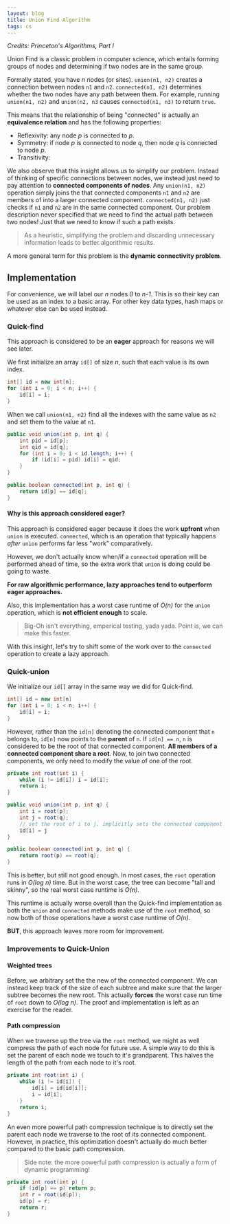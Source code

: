 ```yaml
---
layout: blog
title: Union Find Algorithm
tags: cs
---
```

*Credits: Princeton's Algorithms, Part I*

Union Find is a classic problem in computer science, which entails forming groups of nodes and determining if two nodes are in the same group.

Formally stated, you have *n* nodes (or sites). `union(n1, n2)` creates a connection between nodes `n1` and `n2`.  `connected(n1, n2)` determines whether the two nodes have any path between them. For example, running `union(n1, n2)` and `union(n2, n3` causes `connected(n1, n3)` to return `true`. 

This means that the relationship of being "connected" is actually an **equivalence relation** and has the following properties:

- Reflexivity: any node *p* is connected to *p*.
- Symmetry: if node *p* is connected to node *q*, then node *q* is connected to node *p*.
- Transitivity: 

We also observe that this insight allows us to simplify our problem. Instead of thinking of specific connections between nodes, we instead just need to pay attention to **connected components of nodes**. 
Any `union(n1, n2)` operation simply joins the that connected components `n1` and `n2` are members of into a larger connected component. `connected(n1, n2)` just checks if `n1` and `n2` are in the same connected component. Our problem description never specified that we need to find the actual path between two nodes! Just that we need to know if such a path exists. 

> As a heuristic, simplifying the problem and discarding unnecessary information leads to better algorithmic results.

A more general term for this problem is the **dynamic connectivity problem**.

## Implementation

For convenience, we will label our *n* nodes *0* to *n-1*. This is so their key can be used as an index to a basic array. For other key data types, hash maps or whatever else can be used instead.

### Quick-find

This approach is considered to be an **eager** approach for reasons we will see later.

We first initialize an array `id[]` of size *n*, such that each value is its own index.

```java
int[] id = new int[n];
for (int i = 0; i < n; i++) {
    id[i] = i;
}
```

When we call `union(n1, n2)` find all the indexes with the same value as `n2` and set them to the value at `n1`. 

```java
public void union(int p, int q) {
    int pid = id[p];
    int qid = id[q];
    for (int i = 0; i < id.length; i++) {
        if (id[i] = pid) id[i] = qid;
    }
}

public boolean connected(int p, int q) {
    return id[p] == id[q];
}
```

#### Why is this approach considered eager? 

This approach is considered eager because it does the work **upfront** when `union` is executed. `connected`, which is an operation that typically happens *after* `union` performs far less "work" comparatively. 

However, we don't actually know when/if a `connected` operation will be performed ahead of time, so the extra work that `union` is doing could be going to waste. 

**For raw algorithmic performance, lazy approaches tend to outperform eager approaches.**

Also, this implementation has a worst case runtime of *O(n)* for the `union` operation, which is **not efficient enough** to scale. 

> Big-Oh isn't everything, emperical testing, yada yada. Point is, we can make this faster.

With this insight, let's try to shift some of the work over to the `connected` operation to create a lazy approach. 

### Quick-union

We initialize our `id[]` array in the same way we did for Quick-find. 

```java
int[] id = new int[n]
for (int i = 0; i < n; i++) {
    id[i] = i;
}
```

However, rather than the `id[n]` denoting the connected component that `n` belongs to, `id[n]` now points to the **parent** of `n`.  If `id[n] == n`, `n` is considered to be the root of that connected component. **All members of a connected component share a root**. Now, to join two connected components, we only need to modify the value of one of the root. 

```java
private int root(int i) {
    while (i != id[i]) i = id[i];
    return i;
}

public void union(int p, int q) {
    int i = root(p);
    int j = root(q);
    // set the root of i to j. implicitly sets the connected component to be "under" j.
    id[i] = j
}

public boolean connected(int p, int q) {
    return root(p) == root(q);
}
```

This is better, but still not good enough. In most cases, the `root` operation runs in *O(log n)* time. But in the worst case, the tree can become "tall and skinny", so the real worst case runtime is *O(n)*.

This runtime is actually worse overall than the Quick-find implementation as both the `union` and `connected` methods make use of the `root` method, so now both of those operations have a worst case runtime of *O(n)*. 

**BUT**, this approach leaves more room for improvement. 

### Improvements to Quick-Union

#### Weighted trees

Before, we arbitrary set the the new of the connected component. We can instead keep track of the size of each subtree and make sure that the larger subtree becomes the new root. This actually **forces** the worst case run time of `root` down to *O(log n)*. The proof and implementation is left as an exercise for the reader.

#### Path compression

When we traverse up the tree via the `root` method, we might as well compress the path of each node for future use. A simple way to do this is set the parent of each node we touch to it's grandparent. This halves the length of the path from each node to it's root.

```java
private int root(int i) {
    while (i != id[i]) {
        id[i] = id[id[i]];
        i = id[i];
    }
    return i;
}
```

An even more powerful path compression technique is to directly set the parent each node we traverse to the root of its connected component. However, in practice, this optimization doesn't actually do much better compared to the basic path compression.

> Side note: the more powerful path compression is actually a form of dynamic programming!

```java
private int root(int p) {
    if (id[p] == p) return p;
    int r = root(id[p]);
    id[p] = r;
    return r;
}
```